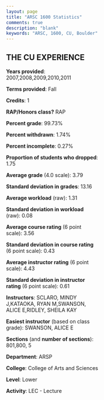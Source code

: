 ```yaml
---
layout: page
title: "ARSC 1600 Statistics"
comments: true
description: "blank"
keywords: "ARSC, 1600, CU, Boulder"
--- 
```

<head>
<script src="https://ajax.googleapis.com/ajax/libs/jquery/2.1.3/jquery.min.js"></script>
<script src="https://dl.dropboxusercontent.com/s/pc42nxpaw1ea4o9/highcharts.js?dl=0"></script>
<!-- <script src="../assets/js/highcharts.js"></script> -->
<style type="text/css">@font-face {
	font-family: "Bebas Neue";
	src: url(https://www.filehosting.org/file/details/544349/BebasNeue%20Regular.otf) format("opentype");
	}
	h1.Bebas { 
		font-family: "Bebas Neue", Verdana, Tahoma;
	}
</style>
</head>
<body>
	<div id="container" style="float: right; width: 45%; height: 88%; margin-left: 2.5%; margin-right: 2.5%;"></div>
	<script language="JavaScript">
		$(document).ready(function() {
		var chart = {type: 'column'};
		var title = {text: 'Grade Distribution'};
		var xAxis = {categories: ['A','B','C','D','F'],crosshair: true};
		var yAxis = {min: 0,title: {text: 'Percentage'}};
		var tooltip = {headerFormat: '<center><b><span style="font-size:20px">{point.key}</span></b></center>',
		               pointFormat: '<td style="padding:0"><b>{point.y:.1f}%</b></td>',
		               footerFormat: '</table>',shared: true,useHTML: true};
		var plotOptions = {column: {pointPadding: 0.0,borderWidth: 0}};  
		var credits = {enabled: false};var series= [{name: 'Percent',data: [86.19,11.25,1.28,0.51,0.77,]}];
		var json = {};
		json.chart = chart;
		json.title = title;
		json.tooltip = tooltip;
		json.xAxis = xAxis;
		json.yAxis = yAxis;  
		json.series = series;
		json.plotOptions = plotOptions;  
		json.credits = credits;
		$('#container').highcharts(json);
	});
	</script>
</body>
			   
## THE CU EXPERIENCE

**Years provided**: 2007,2008,2009,2010,2011

**Terms provided**: Fall

**Credits**: 1

**RAP/Honors class?** RAP

**Percent grade**: 99.73%

**Percent withdrawn**: 1.74%

**Percent incomplete**: 0.27%

**Proportion of students who dropped**: 1.75

**Average grade** (4.0 scale): 3.79

**Standard deviation in grades**: 13.16

**Average workload** (raw): 1.31

**Standard deviation in workload** (raw): 0.08

**Average course rating** (6 point scale): 3.56

**Standard deviation in course rating** (6 point scale): 0.43

**Average instructor rating** (6 point scale): 4.43

**Standard deviation in instructor rating** (6 point scale): 0.61

**Instructors**: SCLARO, MINDY J,KATAOKA, RYAN M,SWANSON, ALICE E,RIDLEY, SHEILA KAY

**Easiest instructor** (based on class grade): SWANSON, ALICE E

**Sections** (and **number of sections**): 801,800, 5

**Department**: ARSP

**College**: College of Arts and Sciences

**Level**: Lower

**Activity**: LEC - Lecture